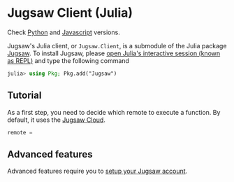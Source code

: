 
<a id='Jugsaw-Client-(Julia)'></a>

<a id='Jugsaw-Client-(Julia)-1'></a>

# Jugsaw Client (Julia)


Check [Python]() and [Javascript]() versions.


Jugsaw's Julia client, or `Jugsaw.Client`, is a submodule of the Julia package [Jugsaw](https://github.com/Jugsaw/Jugsaw). To install Jugsaw, please [open Julia's interactive session (known as REPL)](https://docs.julialang.org/en/v1/manual/getting-started/) and type the following command


```julia
julia> using Pkg; Pkg.add("Jugsaw")
```


<a id='Tutorial'></a>

<a id='Tutorial-1'></a>

## Tutorial


As a first step, you need to decide which remote to execute a function. By default, it uses the [Jugsaw Cloud]().


```julia
remote = 
```


<a id='Advanced-features'></a>

<a id='Advanced-features-1'></a>

## Advanced features


Advanced features require you to [setup your Jugsaw account]().

